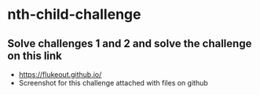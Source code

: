 # nth-child-challenge
## Solve challenges 1 and 2 and solve the challenge on this link
  * https://flukeout.github.io/
  * Screenshot for this challenge attached with files on github